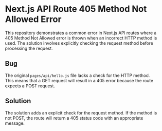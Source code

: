 # Next.js API Route 405 Method Not Allowed Error

This repository demonstrates a common error in Next.js API routes where a 405 Method Not Allowed error is thrown when an incorrect HTTP method is used.  The solution involves explicitly checking the request method before processing the request.

## Bug

The original `pages/api/hello.js` file lacks a check for the HTTP method.  This means that a GET request will result in a 405 error because the route expects a POST request. 

## Solution

The solution adds an explicit check for the request method.  If the method is not POST, the route will return a 405 status code with an appropriate message.
